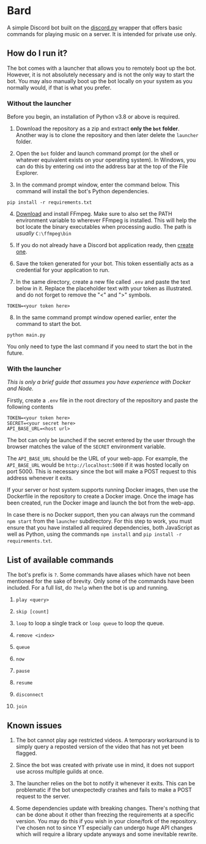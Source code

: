 # Bard

A simple Discord bot built on the [discord.py](https://github.com/Rapptz/discord.py) wrapper that offers basic commands for playing music on a server. It is intended for private use only.

## How do I run it?

The bot comes with a launcher that allows you to remotely boot up the bot. However, it is not absolutely necessary and is not the only way to start the bot. You may also manually boot up the bot locally on your system as you normally would, if that is what you prefer. 

### Without the launcher

Before you begin, an installation of Python v3.8 or above is required.

1. Download the repository as a zip and extract **only the `bot` folder**. Another way is to clone the repository and then later delete the `launcher` folder.

2. Open the `bot` folder and launch command prompt (or the shell or whatever equivalent exists on your operating system). In Windows, you can do this by entering `cmd` into the address bar at the top of the File Explorer.

3. In the command prompt window, enter the command below. This command will install the bot's Python dependencies.

```
pip install -r requirements.txt
```

4. [Download](https://ffmpeg.org/download.html) and install FFmpeg. Make sure to also set the PATH environment variable to wherever FFmpeg is installed. This will help the bot locate the binary executables when processing audio. The path is *usually* `C:\ffmpeg\bin`

5. If you do not already have a Discord bot application ready, then [create one](https://discord.com/developers/applications). 

6. Save the token generated for your bot. This token essentially acts as a credential for your application to run. 

7. In the same directory, create a new file called `.env` and paste the text below in it. Replace the placeholder text with your token as illustrated. and do not forget to remove the "<" and ">" symbols.

```
TOKEN=<your token here>
```

8. In the same command prompt window opened earlier, enter the command to start the bot.

```
python main.py
```

You only need to type the last command if you need to start the bot in the future.

### With the launcher

*This is only a brief guide that assumes you have experience with Docker and Node.*

Firstly, create a `.env` file in the root directory of the repository and paste the following contents

```
TOKEN=<your token here>
SECRET=<your secret here>
API_BASE_URL=<host url>
```

The bot can only be launched if the secret entered by the user through the browser matches the value of the `SECRET` environment variable. 

The `API_BASE_URL` should be the URL of your web-app. For example, the `API_BASE_URL` would be `http://localhost:5000` if it was hosted locally on port 5000. This is necessary since the bot will make a POST request to this address whenever it exits.

If your server or host system supports running Docker images, then use the Dockerfile in the repository to create a Docker image. Once the image has been created, run the Docker image and launch the bot from the web-app.

In case there is no Docker support, then you can always run the command `npm start` from the `launcher` subdirectory. For this step to work, you must ensure that you have installed all required dependencies, both JavaScript as well as Python, using the commands `npm install` and `pip install -r requirements.txt`.


## List of available commands

The bot's prefix is `?`. Some commands have aliases which have not been mentioned for the sake of brevity. Only some of the commands have been included. For a full list, do `?help` when the bot is up and running.

1.  `play <query>`

2.  `skip [count]`

3.  `loop` to loop a single track or `loop queue` to loop the queue.

4.  `remove <index>`

5.  `queue`

6.  `now`

7.  `pause`

8.  `resume`

9.  `disconnect`

10.  `join`

  

## Known issues

1. The bot cannot play age restricted videos. A temporary workaround is to simply query a reposted version of the video that has not yet been flagged.

2. Since the bot was created with private use in mind, it does not support use across multiple guilds at once.

3. The launcher relies on the bot to notify it whenever it exits. This can be problematic if the bot unexpectedly crashes and fails to make a POST request to the server.

4. Some dependencies update with breaking changes. There's nothing that can be done about it other than freezing the requirements at a specific version. You may do this if you wish in your clone/fork of the repository. I've chosen not to since YT especially can undergo huge API changes which will require a library update anyways and some inevitable rewrite.